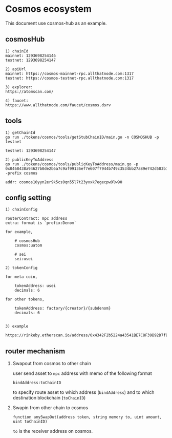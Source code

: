# Cosmos ecosystem

This document use cosmos-hub as an example.

## cosmosHub

```text
1) chainId
mainnet: 1293698254146
testnet: 1293698254147

2) apiUrl
mainnet: https://cosmos-mainnet-rpc.allthatnode.com:1317
testnet: https://cosmos-testnet-rpc.allthatnode.com:1317

3) explorer:
https://atomscan.com/

4) faucet:
https://www.allthatnode.com/faucet/cosmos.dsrv
```

## tools

```text
1) getChainId
go run ./tokens/cosmos/tools/getStubChainID/main.go -n COSMOSHUB -p testnet

testnet: 1293698254147

2) publicKeyToAddress
go run ./tokens/cosmos/tools/publicKeyToAddress/main.go -p 0x0468438a94627b0de2b6a7c9af99136ef7e607f7944b749c3534bb27a89e742d583b1c8b3aecfae45dea2ac58730aa6ba654c73c435d44755e5cd1500c8f4d036b -prefix cosmos

addr: cosmos10yyn2er9k5cs9qn55l7t23yxxk7egecpw9lw90
```

## config setting

```text
1) chainConfig

routerContract: mpc address
extra: format is `prefix:Denom`

for example,

    # cosmosHub
    cosmos:uatom

    # sei
    sei:usei

2) tokenConfig

for meta coin,

	tokenAddress: usei
	decimals: 6

for other tokens,

	tokenAddress: factory/{creator}/{subdenom}
	decimals: 6


3) example

https://rinkeby.etherscan.io/address/0x4342F2b5224a43541BE7C8F39B92D7fEaA74d038
```

## router mechanism

1. Swapout from cosmos to other chain

    user send asset to `mpc` address with memo of the following format

    ```text
    bindAddress:toChainID
    ```

    to specify route asset to which address (`bindAddress`)
    and to which destination blockchain (`toChainID`)

2. Swapin from other chain to cosmos

    ```solidity
    function anySwapOut(address token, string memory to, uint amount, uint toChainID)
    ```

    `to` is the receiver address on cosmos.
